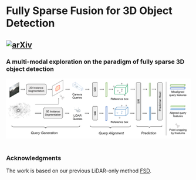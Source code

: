 # Fully Sparse Fusion for 3D Object Detection 
## [![arXiv](https://img.shields.io/badge/arXiv-Paper-<COLOR>.svg)](https://arxiv.org/abs/2304.12310)

### A multi-modal exploration on the paradigm of fully sparse 3D object detection

<div align="center">
  <img src="figs/pipeline.png" width="800"/>
</div><br/>


### Acknowledgments
The work is based on our previous LiDAR-only method [FSD](https://arxiv.org/abs/2207.10035).
